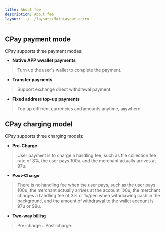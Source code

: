 ```yaml
---
title: About fee
description: About fee
layout: ../../layouts/MainLayout.astro
---
```


## CPay payment mode
CPay supports three payment modes:
- **Native APP wwallet payments**
> Turn up the user's wallet to complete the payment.
- **Transfer payments**
> Support exchange direct withdrawal payment.
- **Fixed address top-up payments**
> Top up different currencies and amounts anytime, anywhere.

## CPay charging model

CPay supports three charging models:
- **Pre-Charge**
>  User payment is to charge a handling fee, such as the collection fee rate of 3%, the user pays 100u, and the merchant actually arrives at 97u.
- **Post-Charge**
> There is no handling fee when the user pays, such as the user pays 100u, the merchant actually arrives at the account 100u, the merchant charges a handling fee of 3% or 1u/pen when withdrawing cash in the background, and the amount of withdrawal to the wallet account is 97u or 99u.
- **Two-way billing**
> Pre-charge + Post-charge.